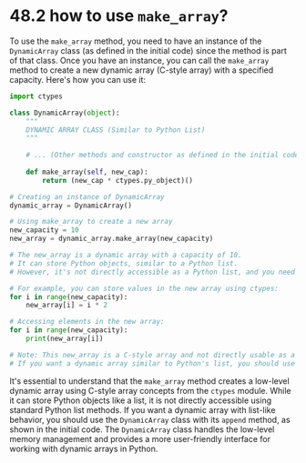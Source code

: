 # 48.2 how to use `make_array`?

To use the `make_array` method, you need to have an instance of the `DynamicArray` class (as defined in the initial code) since the method is part of that class. Once you have an instance, you can call the `make_array` method to create a new dynamic array (C-style array) with a specified capacity. Here's how you can use it:

```python
import ctypes

class DynamicArray(object):
    """
    DYNAMIC ARRAY CLASS (Similar to Python List)
    """
    
    # ... (Other methods and constructor as defined in the initial code) ...
    
    def make_array(self, new_cap):
        return (new_cap * ctypes.py_object)()

# Creating an instance of DynamicArray
dynamic_array = DynamicArray()

# Using make_array to create a new array
new_capacity = 10
new_array = dynamic_array.make_array(new_capacity)

# The new_array is a dynamic array with a capacity of 10.
# It can store Python objects, similar to a Python list.
# However, it's not directly accessible as a Python list, and you need to work with it using ctypes or other low-level approaches.

# For example, you can store values in the new array using ctypes:
for i in range(new_capacity):
    new_array[i] = i * 2

# Accessing elements in the new array:
for i in range(new_capacity):
    print(new_array[i])

# Note: This new_array is a C-style array and not directly usable as a Python list.
# If you want a dynamic array similar to Python's list, you should use the DynamicArray class and its append method as described in the initial code.

```

It's essential to understand that the `make_array` method creates a low-level dynamic array using C-style array concepts from the `ctypes` module. While it can store Python objects like a list, it is not directly accessible using standard Python list methods. If you want a dynamic array with list-like behavior, you should use the `DynamicArray` class with its `append` method, as shown in the initial code. The `DynamicArray` class handles the low-level memory management and provides a more user-friendly interface for working with dynamic arrays in Python.